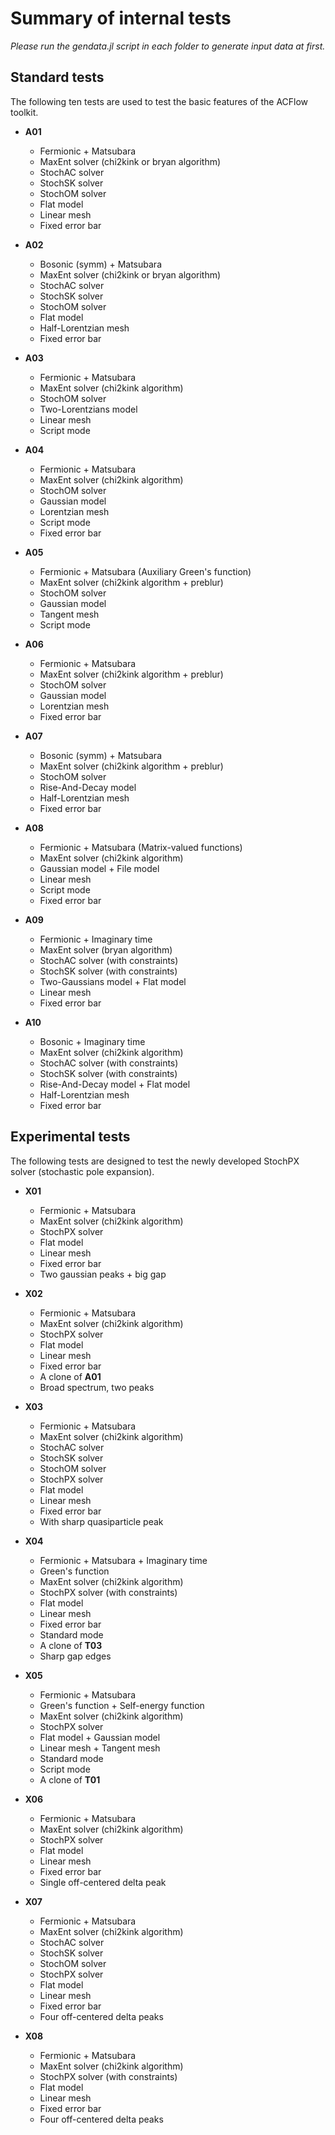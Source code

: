 # Summary of internal tests

*Please run the gendata.jl script in each folder to generate input data at first.*

## Standard tests

The following ten tests are used to test the basic features of the ACFlow toolkit.

* **A01**
    * Fermionic + Matsubara
    * MaxEnt solver (chi2kink or bryan algorithm)
    * StochAC solver
    * StochSK solver
    * StochOM solver
    * Flat model
    * Linear mesh
    * Fixed error bar

* **A02**
    * Bosonic (symm) + Matsubara
    * MaxEnt solver (chi2kink or bryan algorithm)
    * StochAC solver
    * StochSK solver
    * StochOM solver
    * Flat model
    * Half-Lorentzian mesh
    * Fixed error bar

* **A03**
    * Fermionic + Matsubara
    * MaxEnt solver (chi2kink algorithm)
    * StochOM solver
    * Two-Lorentzians model
    * Linear mesh
    * Script mode

* **A04**
    * Fermionic + Matsubara
    * MaxEnt solver (chi2kink algorithm)
    * StochOM solver
    * Gaussian model
    * Lorentzian mesh
    * Script mode
    * Fixed error bar

* **A05**
    * Fermionic + Matsubara (Auxiliary Green's function)
    * MaxEnt solver (chi2kink algorithm + preblur)
    * StochOM solver
    * Gaussian model
    * Tangent mesh
    * Script mode

* **A06**
    * Fermionic + Matsubara
    * MaxEnt solver (chi2kink algorithm + preblur)
    * StochOM solver
    * Gaussian model
    * Lorentzian mesh
    * Fixed error bar

* **A07**
    * Bosonic (symm) + Matsubara
    * MaxEnt solver (chi2kink algorithm + preblur)
    * StochOM solver
    * Rise-And-Decay model
    * Half-Lorentzian mesh
    * Fixed error bar

* **A08**
    * Fermionic + Matsubara (Matrix-valued functions)
    * MaxEnt solver (chi2kink algorithm)
    * Gaussian model + File model
    * Linear mesh
    * Script mode
    * Fixed error bar

* **A09**
    * Fermionic + Imaginary time
    * MaxEnt solver (bryan algorithm)
    * StochAC solver (with constraints)
    * StochSK solver (with constraints)
    * Two-Gaussians model + Flat model
    * Linear mesh
    * Fixed error bar

* **A10**
    * Bosonic + Imaginary time
    * MaxEnt solver (chi2kink algorithm)
    * StochAC solver (with constraints)
    * StochSK solver (with constraints)
    * Rise-And-Decay model + Flat model
    * Half-Lorentzian mesh
    * Fixed error bar

## Experimental tests

The following tests are designed to test the newly developed StochPX solver (stochastic pole expansion).

* **X01**
    * Fermionic + Matsubara
    * MaxEnt solver (chi2kink algorithm)
    * StochPX solver
    * Flat model
    * Linear mesh
    * Fixed error bar
    * Two gaussian peaks + big gap

* **X02**
    * Fermionic + Matsubara
    * MaxEnt solver (chi2kink algorithm)
    * StochPX solver
    * Flat model
    * Linear mesh
    * Fixed error bar
    * A clone of **A01**
    * Broad spectrum, two peaks

* **X03**
    * Fermionic + Matsubara
    * MaxEnt solver (chi2kink algorithm)
    * StochAC solver
    * StochSK solver
    * StochOM solver
    * StochPX solver
    * Flat model
    * Linear mesh
    * Fixed error bar
    * With sharp quasiparticle peak

* **X04**
    * Fermionic + Matsubara + Imaginary time
    * Green's function
    * MaxEnt solver (chi2kink algorithm)
    * StochPX solver (with constraints)
    * Flat model
    * Linear mesh
    * Fixed error bar
    * Standard mode
    * A clone of **T03**
    * Sharp gap edges

* **X05**
    * Fermionic + Matsubara
    * Green's function + Self-energy function
    * MaxEnt solver (chi2kink algorithm)
    * StochPX solver
    * Flat model + Gaussian model
    * Linear mesh + Tangent mesh
    * Standard mode
    * Script mode
    * A clone of **T01**

* **X06**
    * Fermionic + Matsubara
    * MaxEnt solver (chi2kink algorithm)
    * StochPX solver
    * Flat model
    * Linear mesh
    * Fixed error bar
    * Single off-centered delta peak

* **X07**
    * Fermionic + Matsubara
    * MaxEnt solver (chi2kink algorithm)
    * StochAC solver
    * StochSK solver
    * StochOM solver
    * StochPX solver
    * Flat model
    * Linear mesh
    * Fixed error bar
    * Four off-centered delta peaks

* **X08**
    * Fermionic + Matsubara
    * MaxEnt solver (chi2kink algorithm)
    * StochPX solver (with constraints)
    * Flat model
    * Linear mesh
    * Fixed error bar
    * Four off-centered delta peaks
